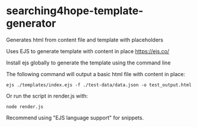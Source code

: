 # searching4hope-template-generator
Generates html from content file and template with placeholders

Uses EJS to generate template with content in place
https://ejs.co/

Install ejs globally to generate the template using the command line

The following command will output a basic html file with content in place:

`ejs ./templates/index.ejs -f ./test-data/data.json -o test_output.html`

Or run the script in render.js with:

`node render.js`

Recommend using "EJS language support" for snippets.